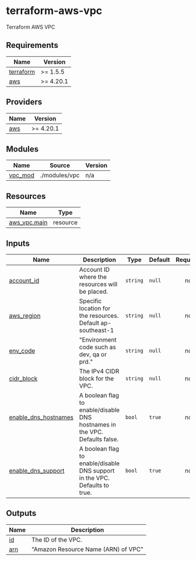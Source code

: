 # terraform-aws-vpc
Terraform AWS VPC

## Requirements

| Name | Version |
|------|---------|
| <a name="requirement_terraform"></a> [terraform](#requirement\_terraform) | >= 1.5.5 |
| <a name="requirement_aws"></a> [aws](#requirement\_aws) | >= 4.20.1 |

## Providers

| Name | Version |
|------|---------|
| <a name="provider_aws"></a> [aws](#provider\_aws) | >= 4.20.1 |

## Modules

| Name | Source | Version |
|------|--------|---------|
| <a name="module_vpc_mod"></a> [vpc\_mod](#module\_vpc\_mod) | ./modules/vpc | n/a |

## Resources

| Name | Type |
|------|------|
| [aws_vpc.main](https://registry.terraform.io/providers/hashicorp/aws/latest/docs/resources/vpc) | resource |

## Inputs

| Name | Description | Type | Default | Required |
|------|-------------|------|---------|:--------:|
| <a name="account_id"></a> [account\_id](#input\_account\_id) | Account ID where the resources will be placed. | `string` | `null` | no |
| <a name="aws_region"></a> [aws\_region](#input\_aws\_region) | Specific location for the resources. Default ap-southeast-1 | `string` | `null` | no |
| <a name="env_code"></a> [env\_code](#input\_env\_code) | "Environment code such as dev, qa or prd." | `string` | `null` | no |
| <a name="cidr_block"></a> [cidr\_block](#input\_cidr\_block) | The IPv4 CIDR block for the VPC. | `string` | `null` | no |
| <a name="enable_dns_hostnames"></a> [enable\_dns\_hostnames](#input\_enable\_dns\_hostnames) | A boolean flag to enable/disable DNS hostnames in the VPC. Defaults false. | `bool` | `true` | no |
| <a name="enable_dns_support"></a> [enable\_dns\_support](#input\_enable\_dns\_support) | A boolean flag to enable/disable DNS support in the VPC. Defaults to true. | `bool` | `true` | no |

## Outputs

| Name | Description |
|------|-------------|
| <a name="id"></a> [id](#output\_id) | The ID of the VPC. |
| <a name="arn"></a> [arn](#output\_arn) | "Amazon Resource Name (ARN) of VPC" |
<!-- END_TF_DOCS -->